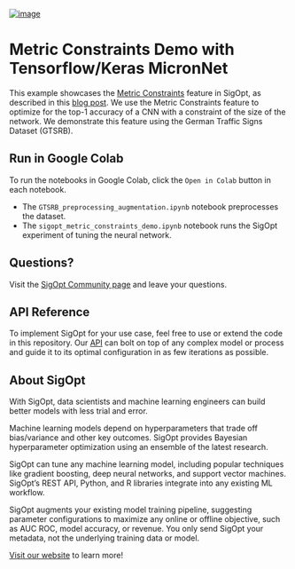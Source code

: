 [![image](https://sigopt.com/static/img/SigOpt_logo_horiz.png?raw=true)](https://sigopt.com)

# Metric Constraints Demo with Tensorflow/Keras MicronNet

This example showcases the [Metric Constraints](https://docs.sigopt.com/advanced_experimentation/metric_constraints) feature in SigOpt, as described in this [blog post](https://sigopt.com/blog/metric-constraints-demo/). We use the Metric Constraints feature to optimize for the top-1 accuracy of a CNN with a constraint of the size of the network. We demonstrate this feature using the German Traffic Signs Dataset (GTSRB).

## Run in Google Colab

To run the notebooks in Google Colab, click the `Open in Colab` button in each notebook.

* The `GTSRB_preprocessing_augmentation.ipynb` notebook preprocesses the dataset.
* The `sigopt_metric_constraints_demo.ipynb` notebook runs the SigOpt experiment of tuning the neural network.


## Questions?
Visit the [SigOpt Community page](https://community.sigopt.com) and leave your questions.

## API Reference
To implement SigOpt for your use case, feel free to use or extend the code in this repository. Our [API](https://docs.sigopt.com) can bolt on top of any complex model or process and guide it to its optimal configuration in as few iterations as possible. 

## About SigOpt

With SigOpt, data scientists and machine learning engineers can build better models with less trial and error.

Machine learning models depend on hyperparameters that trade off bias/variance and other key outcomes. SigOpt provides Bayesian hyperparameter optimization using an ensemble of the latest research.

SigOpt can tune any machine learning model, including popular techniques like gradient boosting, deep neural networks, and support vector machines. SigOpt’s REST API, Python, and R libraries integrate into any existing ML workflow.

SigOpt augments your existing model training pipeline, suggesting parameter configurations to maximize any online or offline objective, such as AUC ROC, model accuracy, or revenue. You only send SigOpt your metadata, not the underlying training data or model.

[Visit our website](https://sigopt.com) to learn more!
